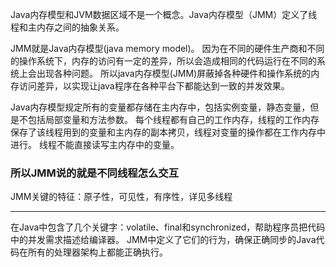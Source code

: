 Java内存模型和JVM数据区域不是一个概念。Java内存模型（JMM）定义了线程和主内存之间的抽象关系。

JMM就是Java内存模型(java memory model)。
因为在不同的硬件生产商和不同的操作系统下，内存的访问有一定的差异，所以会造成相同的代码运行在不同的系统上会出现各种问题。
所以java内存模型(JMM)屏蔽掉各种硬件和操作系统的内存访问差异，以实现让java程序在各种平台下都能达到一致的并发效果。

Java内存模型规定所有的变量都存储在主内存中，包括实例变量，静态变量，但是不包括局部变量和方法参数。
每个线程都有自己的工作内存，线程的工作内存保存了该线程用到的变量和主内存的副本拷贝，线程对变量的操作都在工作内存中进行。
线程不能直接读写主内存中的变量。

### 所以JMM说的就是不同线程怎么交互

JMM关键的特征：原子性，可见性，有序性，详见多线程

***
在Java中包含了几个关键字：volatile、final和synchronized，帮助程序员把代码中的并发需求描述给编译器。
JMM中定义了它们的行为，确保正确同步的Java代码在所有的处理器架构上都能正确执行。